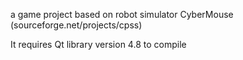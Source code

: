 a game project based on robot simulator CyberMouse (sourceforge.net/projects/cpss)

It requires Qt library version 4.8 to compile
